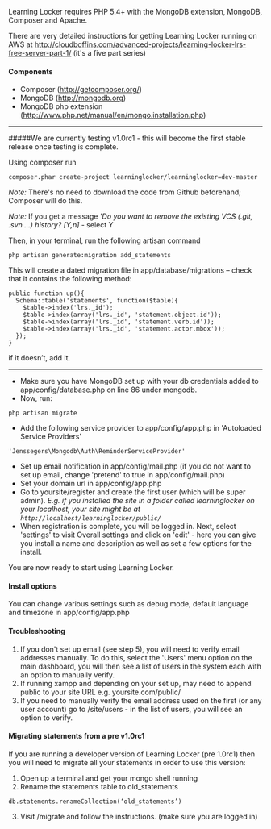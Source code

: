 Learning Locker requires PHP 5.4+ with the MongoDB extension, MongoDB, Composer and Apache.

There are very detailed instructions for getting Learning Locker running on AWS at http://cloudboffins.com/advanced-projects/learning-locker-lrs-free-server-part-1/ (it's a five part series)

#### Components

* Composer (http://getcomposer.org/)
* MongoDB (http://mongodb.org)
* MongoDB php extension (http://www.php.net/manual/en/mongo.installation.php)


***

#####We are currently testing v1.0rc1 - this will become the first stable release once testing is complete.

Using composer run 
```
composer.phar create-project learninglocker/learninglocker=dev-master
```
*Note:* There's no need to download the code from Github beforehand; Composer will do this.

*Note:* If you get a message _'Do you want to remove the existing VCS (.git, .svn ...) history? [Y,n]_ - select Y

Then, in your terminal, run the following artisan command 
```
php artisan generate:migration add_statements
```

This will create a dated migration file in app/database/migrations – check that it contains the following method:
```
public function up(){
  Schema::table('statements', function($table){
    $table->index('lrs._id');
    $table->index(array('lrs._id', 'statement.object.id'));
    $table->index(array('lrs._id', 'statement.verb.id'));
    $table->index(array('lrs._id', 'statement.actor.mbox'));
  });
}
```
if it doesn’t, add it.

***

* Make sure you have MongoDB set up with your db credentials added to app/config/database.php on line 86 under mongodb. 
* Now, run:
```
php artisan migrate
```
* Add the following service provider to app/config/app.php in 'Autoloaded Service Providers'
```
'Jenssegers\Mongodb\Auth\ReminderServiceProvider'
```
* Set up email notification in app/config/mail.php (if you do not want to set up email, change 'pretend' to true in app/config/mail.php)
* Set your domain url in app/config/app.php
* Go to yoursite/register and create the first user (which will be super admin). _E.g. if you installed the site in a folder called learninglocker on your localhost, your site might be at ```http://localhost/learninglocker/public/```_
* When registration is complete, you will be logged in. Next, select 'settings' to visit Overall settings and click on 'edit' - here you can give you install a name and description as well as set a few options for the install.

You are now ready to start using Learning Locker.

#### Install options

You can change various settings such as debug mode, default language and timezone in app/config/app.php

#### Troubleshooting

1. If you don't set up email (see step 5), you will need to verify email addresses manually. To do this, select the 'Users' menu option on the main dashboard, you will then see a list of users in the system each with an option to manually verify.
2. If running xampp and depending on your set up, may need to append public to your site URL e.g. yoursite.com/public/
3. If you need to manually verify the email address used on the first (or any user account) go to /site/users - in the list of users, you will see an option to verify.

#### Migrating statements from a pre v1.0rc1
If you are running a developer version of Learning Locker (pre 1.0rc1) then you will need to migrate all your statements in order to use this version:

1. Open up a terminal and get your mongo shell running
2. Rename the statements table to old_statements
```
db.statements.renameCollection(‘old_statements’)
```
3. Visit /migrate and follow the instructions. (make sure you are logged in)